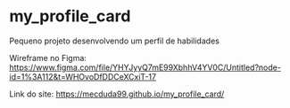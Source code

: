 # my_profile_card
Pequeno projeto desenvolvendo um perfil de habilidades

Wireframe no Figma: https://www.figma.com/file/YHYJyyQ7mE99XbhhV4YV0C/Untitled?node-id=1%3A112&t=WHOvoDfDDCeXCxiT-17

Link do site: https://mecduda99.github.io/my_profile_card/
